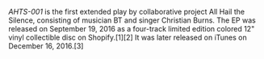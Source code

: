 _AHTS-001_ is the first extended play by collaborative project All Hail the Silence, consisting of musician BT and singer Christian Burns. The EP was released on September 19, 2016 as a four-track limited edition colored 12" vinyl collectible disc on Shopify.[1][2] It was later released on iTunes on December 16, 2016.[3]
